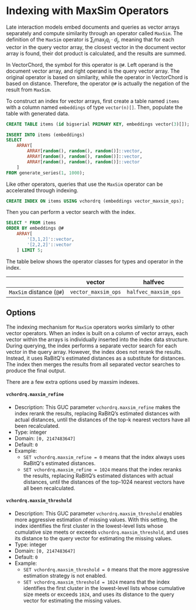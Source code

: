 # Indexing with MaxSim Operators <badge type="tip" text="since v0.3.0" />

Late interaction models embed documents and queries as vector arrays separately and compute similarity through an operator called `MaxSim`. The definition of the `MaxSim` operator is $\sum_i \max_j q_i \cdot d_j$, meaning that for each vector in the query vector array, the closest vector in the document vector array is found, their dot product is calculated, and the results are summed.

In VectorChord, the symbol for this operator is `@#`. Left operand is the document vector array, and right operand is the query vector array. The original operator is based on similarity, while the operator in VectorChord is based on distance. Therefore, the operator `@#` is actually the negation of the result from `MaxSim`.

To construct an index for vector arrays, first create a table named `items` with a column named `embeddings` of type `vector(n)[]`. Then, populate the table with generated data.

```sql
CREATE TABLE items (id bigserial PRIMARY KEY, embeddings vector(3)[]);

INSERT INTO items (embeddings) 
SELECT
    ARRAY[
        ARRAY[random(), random(), random()]::vector,
        ARRAY[random(), random(), random()]::vector,
        ARRAY[random(), random(), random()]::vector
    ]
FROM generate_series(1, 1000);
```

Like other operators, queries that use the `MaxSim` operator can be accelerated through indexing.

```sql
CREATE INDEX ON items USING vchordrq (embeddings vector_maxsim_ops);
```

Then you can perform a vector search with the index.

```sql
SELECT * FROM items
ORDER BY embeddings @# 
    ARRAY[
        '[3,1,2]'::vector,
        '[2,2,2]'::vector
    ] LIMIT 5;
```

The table below shows the operator classes for types and operator in the index.

|                          | vector              | halfvec              |
| ------------------------ | ------------------- | -------------------- |
| `MaxSim` distance (`@#`) | `vector_maxsim_ops` | `halfvec_maxsim_ops` |

## Options

The indexing mechanism for `MaxSim` operators works similarly to other vector operators. When an index is built on a column of vector arrays, each vector within the arrays is individually inserted into the index data structure. During querying, the index performs a separate vector search for each vector in the query array. However, the index does not rerank the results. Instead, it uses RaBitQ's estimated distances as a substitute for distances. The index then merges the results from all separated vector searches to produce the final output.

There are a few extra options used by maxsim indexes.

#### `vchordrq.maxsim_refine`

- Description: This GUC parameter `vchordrq.maxsim_refine` makes the index rerank the results, replacing RaBitQ’s estimated distances with actual distances, until the distances of the top-k nearest vectors have all been recalculated.
- Type: integer
- Domain: `[0, 2147483647]`
- Default: `0`
- Example:
    - `SET vchordrq.maxsim_refine = 0` means that the index always uses RaBitQ's estimated distances.
    - `SET vchordrq.maxsim_refine = 1024` means that the index reranks the results, replacing RaBitQ’s estimated distances with actual distances, until the distances of the top-1024 nearest vectors have all been recalculated.

#### `vchordrq.maxsim_threshold`

- Description: This GUC parameter `vchordrq.maxsim_threshold` enables more aggressive estimation of missing values. With this setting, the index identifies the first cluster in the lowest-level lists whose cumulative size meets or exceeds `vchordrq.maxsim_threshold`, and uses its distance to the query vector for estimating the missing values.
- Type: integer
- Domain: `[0, 2147483647]`
- Default: `0`
- Example:
    - `SET vchordrq.maxsim_threshold = 0` means that the more aggressive estimation strategy is not enabled.
    - `SET vchordrq.maxsim_threshold = 1024` means that the index identifies the first cluster in the lowest-level lists whose cumulative size meets or exceeds `1024`, and uses its distance to the query vector for estimating the missing values.
